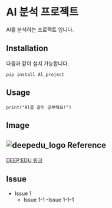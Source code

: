 Al 분석 프로젝트
====================
Al를 분석하는 프로젝트 입니다.

Installation
-----------
다음과 같이 설치 가능합니다.
```
pip install Al_project
```
Usage
------
```
print("Al를 같이 공부해요!")
```
Image
-----
![deepedu_logo](https://user-images.githubusercontent.com/103096786/164391312-cfbc8178-8152-4179-aa89-af9ae6adadf6.png)
Reference
------
[DEEP:EDU 링크](https://www.deepedu.ai/)

Issue
------
- Issue 1
  - Issue 1-1
    -Issue 1-1-1 
